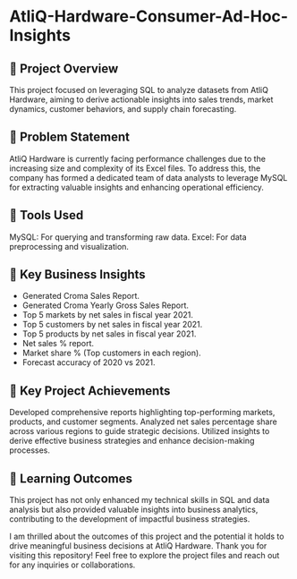 # AtliQ-Hardware-Consumer-Ad-Hoc-Insights

## 📌 Project Overview
This project focused on leveraging SQL to analyze datasets from AtliQ Hardware, aiming to derive actionable insights into sales trends, market dynamics, customer behaviors, and supply chain forecasting.

## 📌 Problem Statement
AtliQ Hardware is currently facing performance challenges due to the increasing size and complexity of its Excel files. To address this, the company has formed a dedicated team of data analysts to leverage MySQL for extracting valuable insights and enhancing operational efficiency.


## 📌 Tools Used
MySQL: For querying and transforming raw data.
Excel: For data preprocessing and visualization.
## 📌 Key Business Insights
- Generated Croma Sales Report.
- Generated Croma Yearly Gross Sales Report.
- Top 5 markets by net sales in fiscal year 2021.
- Top 5 customers by net sales in fiscal year 2021.
- Top 5 products by net sales in fiscal year 2021.
- Net sales % report.
- Market share % (Top customers in each region).
- Forecast accuracy of 2020 vs 2021.

## 📌 Key Project Achievements
Developed comprehensive reports highlighting top-performing markets, products, and customer segments.
Analyzed net sales percentage share across various regions to guide strategic decisions.
Utilized insights to derive effective business strategies and enhance decision-making processes.
## 📌 Learning Outcomes
This project has not only enhanced my technical skills in SQL and data analysis but also provided valuable insights into business analytics, contributing to the development of impactful business strategies.

I am thrilled about the outcomes of this project and the potential it holds to drive meaningful business decisions at AtliQ Hardware. Thank you for visiting this repository! Feel free to explore the project files and reach out for any inquiries or collaborations.
